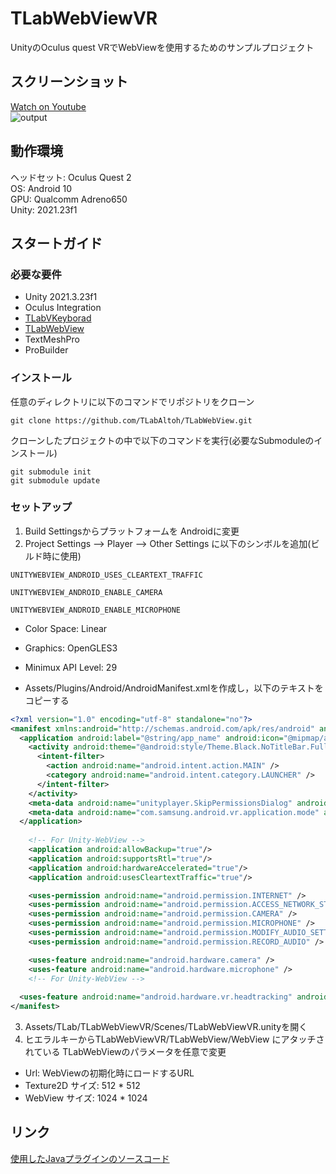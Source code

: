 # TLabWebViewVR  

UnityのOculus quest VRでWebViewを使用するためのサンプルプロジェクト 

## スクリーンショット  

[Watch on Youtube](https://youtu.be/q3swlSP1mRg)  
![output](https://user-images.githubusercontent.com/121733943/236464782-8fc7518c-5bde-4778-935c-1bf8850b7c9d.gif)

## 動作環境
ヘッドセット: Oculus Quest 2  
OS: Android 10  
GPU: Qualcomm Adreno650  
Unity: 2021.23f1  

## スタートガイド
### 必要な要件
- Unity 2021.3.23f1 
- Oculus Integration
- [TLabVKeyborad](https://github.com/TLabAltoh/TLabVKeyborad)
- [TLabWebView](https://github.com/TLabAltoh/TLabWebView)
- TextMeshPro
- ProBuilder
### インストール
任意のディレクトリに以下のコマンドでリポジトリをクローン
```
git clone https://github.com/TLabAltoh/TLabWebView.git
```
クローンしたプロジェクトの中で以下のコマンドを実行(必要なSubmoduleのインストール)
```
git submodule init
git submodule update
```
### セットアップ
1. Build Settingsからプラットフォームを Androidに変更  
2. Project Settings --> Player --> Other Settings に以下のシンボルを追加(ビルド時に使用)
```
UNITYWEBVIEW_ANDROID_USES_CLEARTEXT_TRAFFIC
```
```
UNITYWEBVIEW_ANDROID_ENABLE_CAMERA
```
```
UNITYWEBVIEW_ANDROID_ENABLE_MICROPHONE
```
- Color Space: Linear
- Graphics: OpenGLES3
- Minimux API Level: 29 
  
- Assets/Plugins/Android/AndroidManifest.xmlを作成し，以下のテキストをコピーする
```xml
<?xml version="1.0" encoding="utf-8" standalone="no"?>
<manifest xmlns:android="http://schemas.android.com/apk/res/android" android:installLocation="auto">
  <application android:label="@string/app_name" android:icon="@mipmap/app_icon" android:allowBackup="false">
    <activity android:theme="@android:style/Theme.Black.NoTitleBar.Fullscreen" android:configChanges="locale|fontScale|keyboard|keyboardHidden|mcc|mnc|navigation|orientation|screenLayout|screenSize|smallestScreenSize|touchscreen|uiMode" android:launchMode="singleTask" android:name="com.unity3d.player.UnityPlayerActivity" android:excludeFromRecents="true">
      <intent-filter>
        <action android:name="android.intent.action.MAIN" />
        <category android:name="android.intent.category.LAUNCHER" />
      </intent-filter>
    </activity>
    <meta-data android:name="unityplayer.SkipPermissionsDialog" android:value="false" />
    <meta-data android:name="com.samsung.android.vr.application.mode" android:value="vr_only" />
  </application>
	
    <!-- For Unity-WebView -->
    <application android:allowBackup="true"/>
    <application android:supportsRtl="true"/>
    <application android:hardwareAccelerated="true"/>
    <application android:usesCleartextTraffic="true"/>

    <uses-permission android:name="android.permission.INTERNET" />
    <uses-permission android:name="android.permission.ACCESS_NETWORK_STATE"/>
    <uses-permission android:name="android.permission.CAMERA" />
    <uses-permission android:name="android.permission.MICROPHONE" />
    <uses-permission android:name="android.permission.MODIFY_AUDIO_SETTINGS" />
    <uses-permission android:name="android.permission.RECORD_AUDIO" />

    <uses-feature android:name="android.hardware.camera" />
    <uses-feature android:name="android.hardware.microphone" />
    <!-- For Unity-WebView -->
	
  <uses-feature android:name="android.hardware.vr.headtracking" android:version="1" android:required="true" />
</manifest>
```
3. Assets/TLab/TLabWebViewVR/Scenes/TLabWebViewVR.unityを開く
4. ヒエラルキーからTLabWebViewVR/TLabWebView/WebView にアタッチされている TLabWebViewのパラメータを任意で変更  
- Url: WebViewの初期化時にロードするURL
- Texture2D サイズ: 512 * 512
- WebView サイズ: 1024 * 1024

## リンク
[使用したJavaプラグインのソースコード](https://github.com/TLabAltoh/TLabWebViewPlugin)
